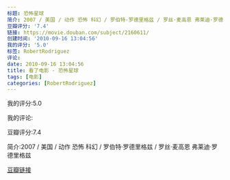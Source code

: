 ```yaml
---
标题: 恐怖星球
简介: 2007 / 美国 / 动作 恐怖 科幻 / 罗伯特·罗德里格兹 / 罗丝·麦高恩 弗莱迪·罗德里格兹
豆瓣评分: '7.4'
链接: https://movie.douban.com/subject/2160611/
创建时间: '2010-09-16 13:04:56'
我的评分: '5.0'
标签: RobertRodriguez
评论:
date: 2010-09-16 13:04:56
title: 看了电影 - 恐怖星球
tags: [电影]
categories: [RobertRodriguez]
---
```


我的评分:5.0

我的评论:

豆瓣评分:7.4

简介:2007 / 美国 / 动作 恐怖 科幻 / 罗伯特·罗德里格兹 / 罗丝·麦高恩 弗莱迪·罗德里格兹

[豆瓣链接](https://movie.douban.com/subject/2160611/)

